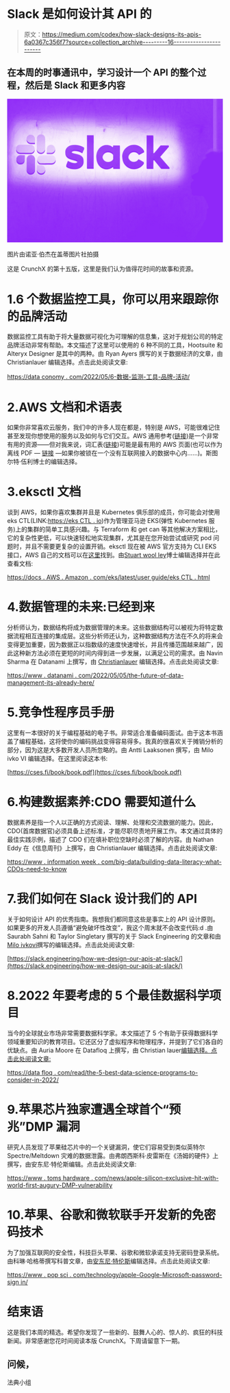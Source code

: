 # Slack 是如何设计其 API 的

> 原文：<https://medium.com/codex/how-slack-designs-its-apis-6a0367c356f7?source=collection_archive---------16----------------------->

## 在本周的时事通讯中，学习设计一个 API 的整个过程，然后是 Slack 和更多内容

![](img/5854a3927559b8b1275cbe4c3b81c3b7.png)

图片由诺亚·伯杰在盖蒂图片社拍摄

这是 CrunchX 的第十五版，这里是我们认为值得花时间的故事和资源。

# 1.6 个数据监控工具，你可以用来跟踪你的品牌活动

数据监控工具有助于将大量数据可视化为可理解的信息集，这对于规划公司的特定品牌活动非常有帮助。本文描述了这里可以使用的 6 种不同的工具，Hootsuite 和 Alteryx Designer 是其中的两种。由 Ryan Ayers 撰写的关于数据经济的文章，由 Christianlauer 编辑选择。点击此处阅读文章:

[https://data conomy . com/2022/05/6-数据-监测-工具-品牌-活动/](https://dataconomy.com/2022/05/6-data-monitoring-tools-brands-campaign/)

# 2.AWS 文档和术语表

如果你非常喜欢云服务，我们中的许多人现在都是，特别是 AWS，可能很难记住甚至发现你想使用的服务以及如何与它们交互。AWS 通用参考([链接](https://docs.aws.amazon.com/general/latest/gr/Welcome.html))是一个非常有用的资源——但对我来说，词汇表([链接](https://docs.aws.amazon.com/general/latest/gr/glos-chap.html))可能是最有用的 AWS 页面(也可以作为离线 PDF — [链接](https://docs.aws.amazon.com/general/latest/gr/aws-general.pdf#glos-chap) —如果你被锁在一个没有互联网接入的数据中心内……)。斯图尔特·伍利博士的编辑选择。

# 3.eksctl 文档

谈到 AWS，如果你喜欢集群并且是 Kubernetes 俱乐部的成员，你可能会对使用 eks CTL(LINK:[https://eks CTL . io](https://eksctl.io))作为管理亚马逊 EKS(弹性 Kubernetes 服务)上的集群的简单工具感兴趣。与 Terraform 和 get can 等其他解决方案相比，它的复杂性更低，可以快速轻松地实现集群，尤其是在您开始尝试或研究 pod 问题时，并且不需要更复杂的设置开销。eksctl 现在被 AWS 官方支持为 CLI EKS 接口，AWS 自己的文档可以在[这里](https://docs.aws.amazon.com/eks/latest/userguide/eksctl.html)找到。由[Stuart wool ley](https://medium.com/u/a435b5883828?source=post_page-----6a0367c356f7--------------------------------)博士编辑选择并在此查看文档:

[https://docs . AWS . Amazon . com/eks/latest/user guide/eks CTL . html](https://docs.aws.amazon.com/eks/latest/userguide/eksctl.html)

# 4.数据管理的未来:已经到来

分析师认为，数据结构将成为数据管理的未来。这些数据结构可以被视为将特定数据流程相互连接的集成层。这些分析师还认为，这种数据结构方法在不久的将来会变得更加重要，因为数据正以指数级的速度快速增长，并且传播范围越来越广，因此这种新方法必须在更短的时间内得到进一步发展，以满足公司的需求。由 Navin Sharma 在 Datanami 上撰写，由 [Christianlauer](https://medium.com/u/2696f801a31a?source=post_page-----6a0367c356f7--------------------------------) 编辑选择。点击此处阅读文章:

[https://www . datanami . com/2022/05/05/the-future-of-data-management-its-already-here/](https://www.datanami.com/2022/05/05/the-future-of-data-management-its-already-here/)

# 5.竞争性程序员手册

这里有一本很好的关于编程基础的电子书。非常适合准备编码面试。由于这本书涵盖了编程基础，这将使你的编码挑战变得容易得多。我真的很喜欢关于摊销分析的部分，因为这是大多数开发人员所忽略的。由 Antti Laaksonen 撰写，由 Milo ivko VI 编辑选择。在这里阅读这本书:

[https://cses.fi/book/book.pdf](https://cses.fi/book/book.pdf)

# 6.构建数据素养:CDO 需要知道什么

数据素养是指一个人以正确的方式阅读、理解、处理和交流数据的能力。因此，CDO(首席数据官)必须具备上述标准，才能尽职尽责地开展工作。本文通过具体的最佳实践示例，描述了 CDO 们在填补职位空缺时必须了解的内容。由 Nathan Eddy 在《信息周刊》上撰写，由 Christianlauer 编辑选择。点击此处阅读文章:

[https://www . information week . com/big-data/building-data-literacy-what-CDOs-need-to-know](https://www.informationweek.com/big-data/building-data-literacy-what-cdos-need-to-know)

# 7.我们如何在 Slack 设计我们的 API

关于如何设计 API 的优秀指南。我想我们都同意这些是事实上的 API 设计原则。如果更多的开发人员遵循“避免破坏性改变”，我这个周末就不会改变代码:d .由 Saurabh Sahni 和 Taylor Singletary 撰写的关于 Slack Engineering 的文章和由[Milo ivkovi](https://medium.com/u/3ee57b082bb?source=post_page-----6a0367c356f7--------------------------------)撰写的编辑选择。点击此处阅读文章:

[https://slack.engineering/how-we-design-our-apis-at-slack/](https://slack.engineering/how-we-design-our-apis-at-slack/)

# 8.2022 年要考虑的 5 个最佳数据科学项目

当今的全球就业市场非常需要数据科学家。本文描述了 5 个有助于获得数据科学领域重要知识的教育项目。它还区分了虚拟程序和物理程序，并提到了它们各自的优缺点。由 Auria Moore 在 Datafloq 上撰写，由 Christian lauer[编辑选择。点击此处阅读文章:](https://medium.com/u/2696f801a31a?source=post_page-----6a0367c356f7--------------------------------)

[https://data floq . com/read/the-5-best-data-science-programs-to-consider-in-2022/](https://datafloq.com/read/the-5-best-data-science-programs-to-consider-in-2022/)

# 9.苹果芯片独家遭遇全球首个“预兆”DMP 漏洞

研究人员发现了苹果硅芯片中的一个关键漏洞，使它们容易受到类似英特尔 Spectre/Meltdown 灾难的数据泄露。由弗朗西斯科·皮雷斯在《汤姆的硬件》上撰写，由安东尼·特伦斯编辑。点击此处阅读文章:

[https://www . toms hardware . com/news/apple-silicon-exclusive-hit-with-world-first-augury-DMP-vulnerability](https://www.tomshardware.com/news/apple-silicon-exclusively-hit-with-world-first-augury-dmp-vulnerability)

# 10.苹果、谷歌和微软联手开发新的免密码技术

为了加强互联网的安全性，科技巨头苹果、谷歌和微软承诺支持无密码登录系统。由科琳·哈格蒂撰写科普文章，由[安东尼·特伦斯](https://medium.com/u/e178959c822?source=post_page-----6a0367c356f7--------------------------------)编辑选择。点击此处阅读文章:

[https://www . pop sci . com/technology/apple-Google-Microsoft-password-sign in/](https://www.popsci.com/technology/apple-google-microsoft-passwordless-signin/)

# 结束语

这是我们本周的精选。希望你发现了一些新的、鼓舞人心的、惊人的、疯狂的科技新闻。非常感谢您花时间阅读本版 CrunchX。下周请留意下一期。

## 问候，

法典小组